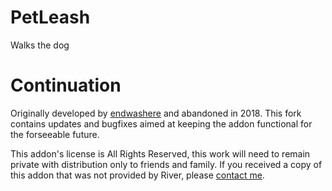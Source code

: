 # PetLeash
 Walks the dog

# Continuation
Originally developed by [endwashere](https://www.curseforge.com/wow/addons/petleash) and abandoned in 2018.  This fork contains updates and bugfixes aimed at keeping the addon functional for the forseeable future.

This addon's license is All Rights Reserved, this work will need to remain private with distribution only to friends and family.  If you received a copy of this addon that was not provided by River, please [contact me](mailto:dreamlogic@gmail.com).